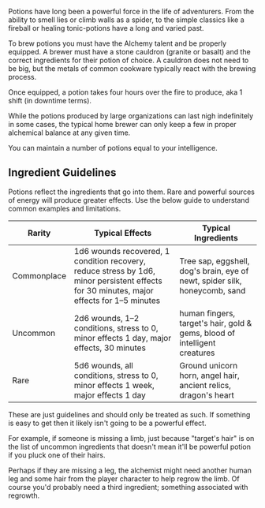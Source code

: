 Potions have long been a powerful force in the life of adventurers. From the ability to smell lies or climb walls as a spider, to the simple classics like a fireball or healing tonic-potions have a long and varied past.

To brew potions you must have the Alchemy talent and be properly equipped. A brewer must have a stone cauldron (granite or basalt) and the correct ingredients for their potion of choice. A cauldron does not need to be big, but the metals of common cookware typically react with the brewing process. 

Once equipped, a potion takes four hours over the fire to produce, aka 1 shift (in downtime terms). 

While the potions produced by large organizations can last nigh indefinitely in some cases, the typical home brewer can only keep a few in proper alchemical balance at any given time. 

You can maintain a number of potions equal to your intelligence.
## Ingredient Guidelines

Potions reflect the ingredients that go into them. Rare and powerful sources of energy will produce greater effects. Use the below guide to understand common examples and limitations. 

| Rarity      | Typical Effects                                                                                                                          | Typical Ingredients                                                        |
| ----------- | ---------------------------------------------------------------------------------------------------------------------------------------- | -------------------------------------------------------------------------- |
| Commonplace | 1d6 wounds recovered, 1 condition recovery, reduce stress by 1d6, minor persistent effects for 30 minutes, major effects for 1–5 minutes | Tree sap, eggshell, dog's brain, eye of newt, spider silk, honeycomb, sand |
| Uncommon    | 2d6 wounds, 1–2 conditions, stress to 0, minor effects 1 day, major effects, 30 minutes                                                  | human fingers, target's hair, gold & gems, blood of intelligent creatures  |
| Rare        | 5d6 wounds, all conditions, stress to 0, minor effects 1 week, major effects 1 day                                                       | Ground unicorn horn, angel hair, ancient relics, dragon's heart            |

These are just guidelines and should only be treated as such. If something is easy to get then it likely isn't going to be a powerful effect. 

For example, if someone is missing a limb, just because "target's hair" is on the list of uncommon ingredients that doesn't mean it'll be powerful potion if you pluck one of their hairs. 

Perhaps if they are missing a leg, the alchemist might need another human leg and some hair from the player character to help regrow the limb. Of course you'd probably need a third ingredient; something associated with regrowth.